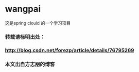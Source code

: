 # wangpai
这是spring clould 的一个学习项目 
### 转载请标明出处：
### http://blog.csdn.net/forezp/article/details/76795269
### 本文出自方志朋的博客
